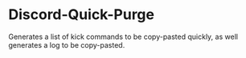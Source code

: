 # Discord-Quick-Purge
Generates a list of kick commands to be copy-pasted quickly, as well generates a log to be copy-pasted.
